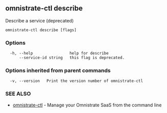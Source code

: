 ## omnistrate-ctl describe

Describe a service (deprecated)

```
omnistrate-ctl describe [flags]
```

### Options

```
  -h, --help                help for describe
      --service-id string   this flag is deprecated.
```

### Options inherited from parent commands

```
  -v, --version   Print the version number of omnistrate-ctl
```

### SEE ALSO

* [omnistrate-ctl](omnistrate-ctl.md)	 - Manage your Omnistrate SaaS from the command line

